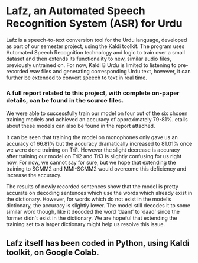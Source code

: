 # Lafz, an Automated Speech Recognition System  (ASR) for Urdu
Lafz is a speech-to-text conversion tool for the Urdu language, developed as part of our semester project, using the Kaldi toolkit. The program uses Automated Speech Recognition technology and logic to train over a small dataset and then extends its functionality to new, similar audio files, previously untrained on. For now, Kaldi B Urdu is limited to listening to pre-recorded wav files and generating corresponding Urdu text, however, it can further be extended to convert speech to text in real time.

### A full report related to this project, with complete on-paper details, can be found in the source files.

We were able to successfully train our model on four out of the six chosen training models and achieved an accuracy of approximately 79-81%. etails about these models can also be found in the report attached.

It can be seen that training the model on monophones only gave us an accuracy of 66.81% but the accuracy dramatically increased to 81.01% once we were done training on Tri1. However the slight decrease is accuracy after training our model on Tri2 and Tri3 is slightly confusing for us right now. For now, we cannot say for sure, but we hope that extending the training to SGMM2 and MMI-SGMM2 would overcome this deficiency and increase the accuracy.

The results of newly recorded sentences show that the model is pretty accurate on decoding sentences which use the words which already exist in the dictionary. However, for words which do not exist in the model’s dictionary, the accuracy is slightly lower. The model still decodes it to some similar word though, like it decoded the word ‘daant’ to ‘daad’ since the former didn't exist in the dictionary. We are hopeful that extending the training set to a larger dictionary might help us resolve this issue.

## Lafz itself has been coded in Python, using Kaldi toolkit, on Google Colab.
